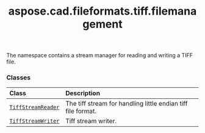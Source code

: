 ﻿---
title: aspose.cad.fileformats.tiff.filemanagement
second_title: Aspose.CAD for Python via .NET API References
description: 
type: docs
weight: 10
url: /aspose.cad.fileformats.tiff.filemanagement/
is_root: false
---

The namespace contains a stream manager for reading and writing a TIFF file.

### Classes
| Class | Description |
| :- | :- |
| [`TiffStreamReader`](/cad/python-net/aspose.cad.fileformats.tiff.filemanagement/tiffstreamreader) | The tiff stream for handling little endian tiff file format. |
| [`TiffStreamWriter`](/cad/python-net/aspose.cad.fileformats.tiff.filemanagement/tiffstreamwriter) | Tiff stream writer. |


